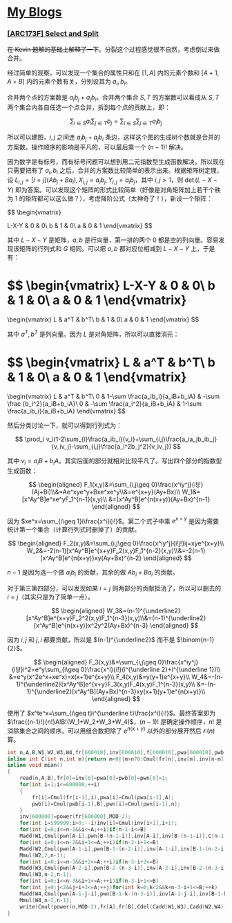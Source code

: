 # [My Blogs](https://www.cnblogs.com/WrongAnswer90/p/18391786)

### [[ARC173F] Select and Split](https://www.luogu.com.cn/problem/AT_arc173_f)

~~在 Kevin 题解的基础上解释了一下~~。分裂这个过程感觉很不自然，考虑倒过来做合并。

经过简单的观察，可以发现一个集合的属性只和在 $[1,A]$ 内的元素个数和 $[A+1,A+B]$ 内的元素个数有关，分别设其为 $a_i,b_i$。

合并两个点的方案数是 $a_ib_j+a_jb_i$。合并两个集合 $S,T$ 的方案数可以看成从 $S,T$ 两个集合内各自任选一个点合并，拆到每个点的贡献上，即：

$$
\sum_{i\in S}a_i\sum_{j\in T}b_j=\sum_{i\in S}\sum_{j\in T}a_ib_j
$$

所以可以建图，$i,j$ 之间连 $a_ib_j+a_jb_i$ 条边，这样这个图的生成树个数就是合并的方案数。操作顺序的影响是平凡的，可以最后乘一个 $(n-1)!$ 解决。

因为数字是有标号，而有标号问题可以想到用二元指数型生成函数解决。所以现在只需要把有了 $a_i,b_i$ 之后，合并的方案数比较简单的表示出来。根据矩阵树定理，设 $L_{i,j}=[i=j](Ab_j+Ba_i),X_{i,j}=a_ib_j,Y_{i,j}=a_ib_j$，其中 $i,j>1$，则 $\det(L-X-Y)$ 即为答案。可以发现这个矩阵的形式比较简单（好像是对角矩阵加上若干个秩为 $1$ 的矩阵都可以这么做？），考虑降阶公式（太神奇了！），新设一个矩阵：

$$
\begin{vmatrix}
 
 L-X-Y & 0 & 0\\
 b & 1 & 0\\
 a & 0 & 1
\end{vmatrix}
$$

其中 $L-X-Y$ 是矩阵，$a,b$ 是行向量，第一排的两个 $0$ 都是空的列向量。容易发现该矩阵的行列式和 $G$ 相同。可以把 $a,b$ 都对应位相减到 $L-X-Y$ 上，于是有：

$$
\begin{vmatrix}
 L-X-Y & 0 & 0\\
 b & 1 & 0\\
 a & 0 & 1
\end{vmatrix}
=
\begin{vmatrix}
 L & a^T & b^T\\
 b & 1 & 0\\
 a & 0 & 1
\end{vmatrix}
$$

其中 $a^T,b^T$ 是列向量。因为 $L$ 是对角矩阵，所以可以直接消元：

$$
\begin{vmatrix}
 L & a^T & b^T\\
 b & 1 & 0\\
 a & 0 & 1
\end{vmatrix}
=
\begin{vmatrix}
 L & a^T & b^T\\
 0 & 1-\sum \frac{a_ib_i}{a_iB+b_iA} & -\sum \frac {b_i^2}{a_iB+b_iA}\\
 0 & -\sum \frac{a_i^2}{a_iB+b_iA} & 1-\sum \frac{a_ib_i}{a_iB+b_iA}
\end{vmatrix}
$$

然后分类讨论一下，就可以得到行列式为：

$$
\prod_i v_i(1-2\sum_{i}\frac{a_ib_i}{v_i}+\sum_{i,j}\frac{a_ia_jb_ib_j}{v_iv_j}-\sum_{i,j}\frac{a_i^2b_j^2}{v_iv_j})
$$

其中 $v_i=a_iB+b_iA$。其实后面的部分就相对比较平凡了。写出四个部分的指数型生成函数：

$$
\begin{aligned}
F_1(x,y)&=\sum_{i,j\geq 0}\frac{x^iy^j}{i!j!}(Aj+Bi)\\&=Ae^xye^y+Bxe^xe^y\\&=e^{x+y}(Ay+Bx)\\
W_1&=[x^Ay^B]e^xe^yF_1^{n-1}(x,y)\\
&=[x^Ay^B]e^{n(x+y)}(Ay+Bx)^{n-1}
\end{aligned}
$$

因为 $xe^x=\sum_{i\geq 1}i\frac{x^i}{i!}$。第二个式子中乘 $e^{x+y}$ 是因为需要统计第一个集合（计算行列式时删掉了）的贡献。

$$
\begin{aligned}
F_2(x,y)&=\sum_{i,j\geq 0}\frac{x^iy^j}{i!j!}ij=xye^{x+y}\\
W_2&=-2(n-1)[x^Ay^B]e^{x+y}F_2(x,y)F_1^{n-2}(x,y)\\&=-2(n-1)[x^Ay^B]e^{n(x+y)}xy(Ay+Bx)^{n-2}
\end{aligned}
$$

$n-1$ 是因为选一个做 $a_ib_i$ 的贡献，其余的做 $Ab_i+Ba_i$ 的贡献。

对于第三第四部分，可以发现如果 $i=j$ 则两部分的贡献抵消了，所以可以删去的 $i=j$（其实只是为了简单一点）。

$$
\begin{aligned}
W_3&=(n-1)^{\underline2}[x^Ay^B]e^{x+y}F_2^2(x,y)F_1^{n-3}(x,y)\\&=(n-1)^{\underline2}[x^Ay^B]e^{n(x+y)}x^2y^2(Ay+Bx)^{n-3}
\end{aligned}
$$

因为 $i,j$ 和 $j,i$ 都要贡献，所以是 $(n-1)^{\underline2}$ 而不是 $\binom{n-1}{2}$。

$$
\begin{aligned}
F_3(x,y)&=\sum_{i,j\geq 0}\frac{x^iy^j}{i!j!}i^2=e^y\sum_{i\geq 0}\frac{x^i}{i!}(i^{\underline 2}+i^{\underline 1})\\
&=e^y(x^2e^x+xe^x)=x(x+1)e^{x+y}\\
F_4(x,y)&=y(y+1)e^{x+y}\\
W_4&=-(n-1)^{\underline2}[x^Ay^B]e^{x+y}F_3(x,y)F_4(x,y)F_1^{n-3}(x,y)\\
&=-(n-1)^{\underline2}[x^Ay^B](Ay+Bx)^{n-3}xy(x+1)(y+1)e^{n(x+y)}\\
\end{aligned}
$$

使用了 $x^te^x=\sum_{i\geq t}i^{\underline t}\frac{x^i}{i!}$。最终答案即为 $\frac{(n-1)!}{n!}A!B!(W_1+W_2+W_3+W_4)$，$(n-1)!$ 是确定操作顺序，$n!$ 是消除集合之间的顺序。可以用组合数把除了 $e^{n(x+y)}$ 以外的部分展开然后 $\mathcal O(n)$ 算。

```cpp
int n,A,B,W1,W2,W3,W4,fr[600010],inv[600010],f[600010],pwa[600010],pwb[600010],pwn[600010];
inline int C(int n,int m){return m<0||m>n?0:Cmul(fr[n],inv[m],inv[n-m]);}
inline void mian()
{
	read(n,A,B),fr[0]=inv[0]=pwa[0]=pwb[0]=pwn[0]=1;
	for(int i=1;i<=600000;++i)
	{
		fr[i]=Cmul(fr[i-1],i),pwa[i]=Cmul(pwa[i-1],A);
		pwb[i]=Cmul(pwb[i-1],B),pwn[i]=Cmul(pwn[i-1],n);
	}
	inv[600000]=power(fr[600000],MOD-2);
	for(int i=599999;i>0;--i)inv[i]=Cmul(inv[i+1],i+1);
	for(int i=0;i<=n-1&&i<=A;++i)if(n-1-i<=B)
	Madd(W1,Cmul(pwn[A-i],pwn[B-(n-1-i)],inv[A-i],inv[B-(n-1-i)],C(n-1,i),pwb[i],pwa[n-1-i]));
	for(int i=0;i<=n-2&&i+1<=A;++i)if(n-2-i+1<=B)
	Madd(W2,Cmul(pwn[A-1-i],pwn[B-1-(n-2-i)],inv[A-1-i],inv[B-1-(n-2-i)],C(n-2,i),pwb[i],pwa[n-2-i]));
	Mmul(W2,2,n-1);
	for(int i=0;i<=n-3&&i+2<=A;++i)if(n-3-i+2<=B)
	Madd(W3,Cmul(pwn[A-2-i],pwn[B-2-(n-3-i)],inv[A-2-i],inv[B-2-(n-3-i)],C(n-3,i),pwb[i],pwa[n-3-i]));
	Mmul(W3,n-2,n-1);
	for(int i=0;i<=n-3&&i+1<=A;++i)if(n-3-i+1<=B)
	for(int j=0;j<2&&j+i+1<=A;++j)for(int k=0;k<2&&k+n-3-i+1<=B;++k)
	Madd(W4,Cmul(pwn[A-1-j-i],pwn[B-1-k-(n-3-i)],inv[A-1-j-i],inv[B-1-k-(n-3-i)],C(n-3,i),pwb[i],pwa[n-3-i]));
	Mmul(W4,n-2,n-1);
	write(Cmul(power(n,MOD-2),fr[A],fr[B],Cdel(Cadd(W1,W3),Cadd(W2,W4))));
}
```